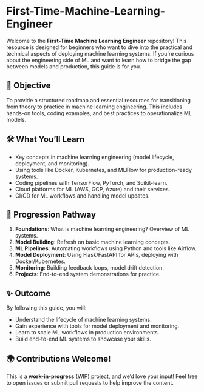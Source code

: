 # First-Time-Machine-Learning-Engineer

Welcome to the **First-Time Machine Learning Engineer** repository! This resource is designed for beginners who want to dive into the practical and technical aspects of deploying machine learning systems. If you're curious about the engineering side of ML and want to learn how to bridge the gap between models and production, this guide is for you.

## 📌 Objective

To provide a structured roadmap and essential resources for transitioning from theory to practice in machine learning engineering. This includes hands-on tools, coding examples, and best practices to operationalize ML models.

## 🛠️ What You’ll Learn
- Key concepts in machine learning engineering (model lifecycle, deployment, and monitoring).
- Using tools like Docker, Kubernetes, and MLFlow for production-ready systems.
- Coding pipelines with TensorFlow, PyTorch, and Scikit-learn.
- Cloud platforms for ML (AWS, GCP, Azure) and their services.
- CI/CD for ML workflows and handling model updates.

## 🌱 Progression Pathway
1. **Foundations**: What is machine learning engineering? Overview of ML systems.
2. **Model Building**: Refresh on basic machine learning concepts.
3. **ML Pipelines**: Automating workflows using Python and tools like Airflow.
4. **Model Deployment**: Using Flask/FastAPI for APIs, deploying with Docker/Kubernetes.
5. **Monitoring**: Building feedback loops, model drift detection.
6. **Projects**: End-to-end system demonstrations for practice.

## ✨ Outcome
By following this guide, you will:
- Understand the lifecycle of machine learning systems.
- Gain experience with tools for model deployment and monitoring.
- Learn to scale ML workflows in production environments.
- Build end-to-end ML systems to showcase your skills.

## 🌍 Contributions Welcome!
This is a **work-in-progress** (WIP) project, and we’d love your input! Feel free to open issues or submit pull requests to help improve the content.

